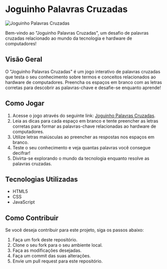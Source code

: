 # Joguinho Palavras Cruzadas

![Joguinho Palavras Cruzadas](https://meusjoguinhos.vercel.app/img/JoguinhoPalavrasCruzadas.png)

Bem-vindo ao "Joguinho Palavras Cruzadas", um desafio de palavras cruzadas relacionado ao mundo da tecnologia e hardware de computadores!

## Visão Geral

O "Joguinho Palavras Cruzadas" é um jogo interativo de palavras cruzadas que testa o seu conhecimento sobre termos e conceitos relacionados ao hardware de computadores. Preencha os espaços em branco com as letras corretas para descobrir as palavras-chave e desafie-se enquanto aprende!

## Como Jogar

1. Acesse o jogo através do seguinte link: [Joguinho Palavras Cruzadas](https://joguinhopalavrascruzadas.vercel.app/).
2. Leia as dicas para cada espaço em branco e tente preencher as letras corretas para formar as palavras-chave relacionadas ao hardware de computadores.
3. Utilize letras maiúsculas ao preencher as respostas nos espaços em branco.
4. Teste o seu conhecimento e veja quantas palavras você consegue decifrar!
5. Divirta-se explorando o mundo da tecnologia enquanto resolve as palavras cruzadas.

## Tecnologias Utilizadas

-   HTML5
-   CSS
-   JavaScript

## Como Contribuir

Se você deseja contribuir para este projeto, siga os passos abaixo:

1. Faça um fork deste repositório.
2. Clone o seu fork para o seu ambiente local.
3. Faça as modificações desejadas.
4. Faça um commit das suas alterações.
5. Envie um pull request para este repositório.
